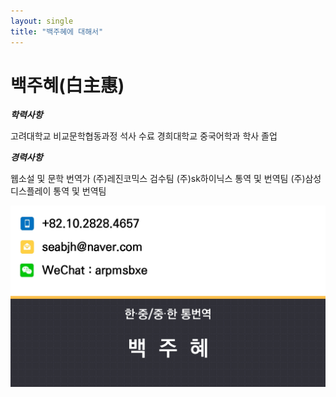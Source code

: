 ```yaml
---
layout: single
title: "백주혜에 대해서"
---
```


# 백주혜(白主惠)

***학력사항*** 

고려대학교 비교문학협동과정 석사 수료
경희대학교 중국어학과 학사 졸업

***경력사항***

웹소설 및 문학 번역가
(주)레진코믹스 검수팀
(주)sk하이닉스 통역 및 번역팀
(주)삼성디스플레이 통역 및 번역팀


![KakaoTalk_20231027_153917559_03](../images/2023-10-29/KakaoTalk_20231027_153917559_03.jpg)
